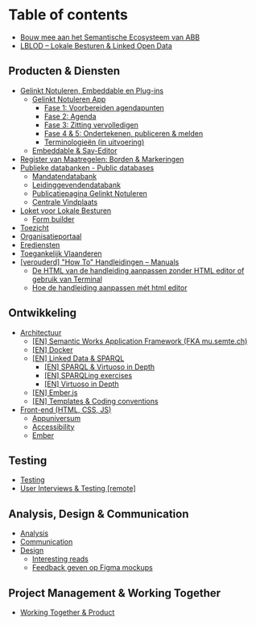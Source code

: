 # Table of contents

* [Bouw mee aan het Semantische Ecosysteem van ABB](README.md)
* [LBLOD – Lokale Besturen & Linked Open Data](lblod-lokale-besturen-and-linked-open-data.md)

## Producten & Diensten

* [Gelinkt Notuleren, Embeddable en Plug-ins](producten-and-diensten/gelinkt-notuleren/README.md)
  * [Gelinkt Notuleren App](producten-and-diensten/gelinkt-notuleren/gelinkt-notuleren-app/README.md)
    * [Fase 1: Voorbereiden agendapunten](producten-and-diensten/gelinkt-notuleren/gelinkt-notuleren-app/fase-1-voorbereiden-agendapunten.md)
    * [Fase 2: Agenda](producten-and-diensten/gelinkt-notuleren/gelinkt-notuleren-app/fase-2-agenda.md)
    * [Fase 3: Zitting vervolledigen](producten-and-diensten/gelinkt-notuleren/gelinkt-notuleren-app/fase-3-zitting-vervolledigen.md)
    * [Fase 4 & 5: Ondertekenen, publiceren & melden](producten-and-diensten/gelinkt-notuleren/gelinkt-notuleren-app/gelinkt-notuleren-ondersteunt-gelinkt-publiceren.md)
    * [Terminologieën \(in uitvoering\)](producten-and-diensten/gelinkt-notuleren/gelinkt-notuleren-app/terminologieen.md)
  * [Embeddable & Say-Editor](producten-and-diensten/gelinkt-notuleren/embeddable.md)
* [Register van Maatregelen: Borden & Markeringen](producten-and-diensten/register-van-maatregelen-borden-and-markeringen.md)
* [Publieke databanken - Public databases](producten-and-diensten/wikis-and-publieke-databanken-public-databases/README.md)
  * [Mandatendatabank](producten-and-diensten/wikis-and-publieke-databanken-public-databases/mandatendatabank.md)
  * [Leidinggevendendatabank](producten-and-diensten/wikis-and-publieke-databanken-public-databases/leidinggevendendatabank.md)
  * [Publicatiepagina Gelinkt Notuleren](producten-and-diensten/wikis-and-publieke-databanken-public-databases/publicatiepagina-gelinkt-notuleren.md)
  * [Centrale Vindplaats](producten-and-diensten/wikis-and-publieke-databanken-public-databases/centrale-vindplaats.md)
* [Loket voor Lokale Besturen](producten-and-diensten/loket-voor-lokale-besturen/README.md)
  * [Form builder](producten-and-diensten/loket-voor-lokale-besturen/form-builder.md)
* [Toezicht](producten-and-diensten/toezicht.md)
* [Organisatieportaal](producten-and-diensten/contacthub.md)
* [Erediensten](producten-and-diensten/erediensten.md)
* [Toegankelijk Vlaanderen](producten-and-diensten/toegankelijk-vlaanderen.md)
* [\[verouderd\] "How To" Handleidingen – Manuals](producten-and-diensten/handleidingen-manuals/README.md)
  * [De HTML van de handleiding aanpassen zonder HTML editor of gebruik van Terminal](producten-and-diensten/handleidingen-manuals/de-html-van-de-handleiding-aanpassen-zonder-html-editor-of-gebruik-van-terminal.md)
  * [Hoe de handleiding aanpassen mét html editor](producten-and-diensten/handleidingen-manuals/untitled.md)

## Ontwikkeling

* [Architectuur](ontwikkeling/architectuur/README.md)
  * [\[EN\] Semantic Works Application Framework \(FKA mu.semte.ch\)](ontwikkeling/architectuur/semantic-works-application-framework.md)
  * [\[EN\] Docker](ontwikkeling/architectuur/docker.md)
  * [\[EN\] Linked Data & SPARQL](ontwikkeling/architectuur/linked-data-and-sparql/README.md)
    * [\[EN\] SPARQL & Virtuoso in Depth](ontwikkeling/architectuur/linked-data-and-sparql/en-sparql-and-virtuoso-in-depth.md)
    * [\[EN\] SPARQLing exercises](ontwikkeling/architectuur/linked-data-and-sparql/en-sparqling-exercises.md)
    * [\[EN\] Virtuoso in Depth](ontwikkeling/architectuur/linked-data-and-sparql/en-virtuoso-in-depth.md)
  * [\[EN\] Ember.js](ontwikkeling/architectuur/ember.js.md)
  * [\[EN\] Templates & Coding conventions](ontwikkeling/architectuur/en-templates-and-coding-conventions.md)
* [Front-end \(HTML, CSS, JS\)](ontwikkeling/front-end/README.md)
  * [Appuniversum](ontwikkeling/front-end/css.md)
  * [Accessibility](ontwikkeling/front-end/accessibility.md)
  * [Ember](ontwikkeling/front-end/ember.md)

## Testing

* [Testing](testing/testing.md)
* [User Interviews & Testing \[remote\]](testing/user-interviews-and-testing.md)

## Analysis, Design & Communication

* [Analysis](analysis-design-and-communication/analysis.md)
* [Communication](analysis-design-and-communication/communication.md)
* [Design](analysis-design-and-communication/design/README.md)
  * [Interesting reads](analysis-design-and-communication/design/design-systems.md)
  * [Feedback geven op Figma mockups](analysis-design-and-communication/design/feedback-geven-op-figma-mockups.md)

## Project Management & Working Together

* [Working Together & Product](project-management-and-working-together/working-together-and-product.md)

